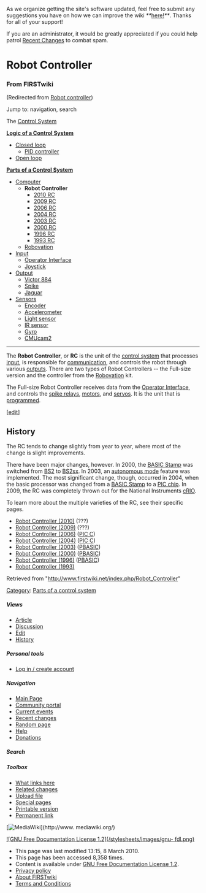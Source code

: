 As we organize getting the site's software updated, feel free to submit any
suggestions you have on how we can improve the wiki
_**_[here!](/index.php/User:Hallry/Suggestions "User:Hallry/Suggestions"
)_**_. Thanks for all of your support!

If you are an administrator, it would be greatly appreciated if you could help
patrol [Recent Changes](/index.php/Special:Recentchanges
"Special:Recentchanges" ) to combat spam.

# Robot Controller

### From FIRSTwiki

(Redirected from [Robot
controller](/index.php?title=Robot_controller&redirect=no "Robot controller"
))

Jump to: navigation, search

The [Control System](/index.php/Control_system "Control system" )

**[Logic of a Control System](/index.php/Logic_of_a_control_system "Logic of a control system" )**

  * [Closed loop](/index.php/Closed_loop "Closed loop" )
    * [PID controller](/index.php/PID_controller "PID controller" )
  * [Open loop](/index.php/Open_loop "Open loop" )

**[Parts of a Control System](/index.php/Parts_of_a_control_system "Parts of a control system" )**

  * [Computer](/index.php/Computer "Computer" )
    * **Robot Controller**
      * [2010 RC](/index.php/Robot_Controller_%282010%29 "Robot Controller \(2010\)" )
      * [2009 RC](/index.php/Robot_Controller_%282009%29 "Robot Controller \(2009\)" )
      * [2006 RC](/index.php/Robot_Controller_%282006%29 "Robot Controller \(2006\)" )
      * [2004 RC](/index.php/Robot_Controller_%282004%29 "Robot Controller \(2004\)" )
      * [2003 RC](/index.php/Robot_Controller_%282003%29 "Robot Controller \(2003\)" )
      * [2000 RC](/index.php/Robot_Controller_%282000%29 "Robot Controller \(2000\)" )
      * [1996 RC](/index.php?title=Robot_Controller_%281996%29&action=edit "Robot Controller \(1996\)" )
      * [1993 RC](/index.php?title=Robot_Controller_%281993%29&action=edit "Robot Controller \(1993\)" )
    * [Robovation](/index.php/Robovation "Robovation" )
  * [Input](/index.php/Input "Input" )
    * [Operator Interface](/index.php/Operator_Interface "Operator Interface" )
    * [Joystick](/index.php/Joystick "Joystick" )
  * [Output](/index.php/Output "Output" )
    * [Victor 884](/index.php/Victor_884 "Victor 884" )
    * [Spike](/index.php/Spike "Spike" )
    * [Jaguar](/index.php/Jaguar "Jaguar" )
  * [Sensors](/index.php/Sensor "Sensor" )
    * [Encoder](/index.php/Encoder "Encoder" )
    * [Accelerometer](/index.php/Accelerometer "Accelerometer" )
    * [Light sensor](/index.php?title=Light_sensor&action=edit "Light sensor" )
    * [IR sensor](/index.php/IR_sensor "IR sensor" )
    * [Gyro](/index.php/Gyro "Gyro" )
    * [CMUcam2](/index.php/CMUcam2 "CMUcam2" )  
---  
  
The **Robot Controller**, or **RC** is the unit of the [control
system](/index.php/Control_system "Control system" ) that processes
[input](/index.php/Input "Input" ), is responsible for
[communication](/index.php/Radio_modem "Radio modem" ), and controls the robot
through various [outputs](/index.php/Output "Output" ). There are two types of
Robot Controllers -- the Full-size version and the controller from the
[Robovation](/index.php/Robovation "Robovation" ) kit.

The Full-size Robot Controller receives data from the [Operator
Interface](/index.php/Operator_Interface "Operator Interface" ), and controls
the [spike relays](/index.php/Spike "Spike" ), [motors](/index.php/Motors
"Motors" ), and [servos](/index.php/Servo "Servo" ). It is the unit that is
[programmed](/index.php/Programming "Programming" ).

[[edit](/index.php?title=Robot_Controller&action=edit&section=1 "Edit section:
History" )]

## History

The RC tends to change slightly from year to year, where most of the change is
slight improvements.

There have been major changes, however. In 2000, the [BASIC
Stamp](/index.php?title=BASIC_Stamp&action=edit "BASIC Stamp" ) was switched
from [BS2](/index.php/BS2 "BS2" ) to [BS2sx](/index.php/BS2sx "BS2sx" ). In
2003, an [autonomous mode](/index.php/Autonomous_mode "Autonomous mode" )
feature was implemented. The most significant change, though, occurred in
2004, when the basic processor was changed from a [BASIC
Stamp](/index.php?title=BASIC_Stamp&action=edit "BASIC Stamp" ) to a [PIC
chip](/index.php/PIC_chip "PIC chip" ). In 2009, the RC was completely thrown
out for the National Instruments [cRIO](/index.php/CRIO "CRIO" ).

To learn more about the multiple varieties of the RC, see their specific
pages.

  * [Robot Controller (2010)](/index.php/Robot_Controller_%282010%29 "Robot Controller \(2010\)" ) (???) 
  * [Robot Controller (2009)](/index.php/Robot_Controller_%282009%29 "Robot Controller \(2009\)" ) (???) 
  * [Robot Controller (2006)](/index.php/Robot_Controller_%282006%29 "Robot Controller \(2006\)" ) ([PIC C](/index.php/PIC_C "PIC C" )) 
  * [Robot Controller (2004)](/index.php/Robot_Controller_%282004%29 "Robot Controller \(2004\)" ) ([PIC C](/index.php/PIC_C "PIC C" )) 
  * [Robot Controller (2003)](/index.php/Robot_Controller_%282003%29 "Robot Controller \(2003\)" ) ([PBASIC](/index.php/PBASIC "PBASIC" )) 
  * [Robot Controller (2000)](/index.php/Robot_Controller_%282000%29 "Robot Controller \(2000\)" ) ([PBASIC](/index.php/PBASIC "PBASIC" )) 
  * [Robot Controller (1996)](/index.php?title=Robot_Controller_%281996%29&action=edit "Robot Controller \(1996\)" ) ([PBASIC](/index.php/PBASIC "PBASIC" )) 
  * [Robot Controller (1993)](/index.php?title=Robot_Controller_%281993%29&action=edit "Robot Controller \(1993\)" )

Retrieved from "<http://www.firstwiki.net/index.php/Robot_Controller>"

[Category](/index.php?title=Special:Categories&article=Robot_Controller
"Special:Categories" ): [Parts of a control
system](/index.php/Category:Parts_of_a_control_system "Category:Parts of a
control system" )

##### Views

  * [Article](/index.php/Robot_Controller)
  * [Discussion](/index.php/Talk:Robot_Controller)
  * [Edit](/index.php?title=Robot_Controller&action=edit)
  * [History](/index.php?title=Robot_Controller&action=history)

##### Personal tools

  * [Log in / create account](/index.php?title=Special:Userlogin&returnto=Robot_Controller)

[](/index.php/Main_Page "Main Page" )

##### Navigation

  * [Main Page](/index.php/Main_Page)
  * [Community portal](/index.php/FIRSTwiki:Community_portal)
  * [Current events](/index.php/Current_events)
  * [Recent changes](/index.php/Special:Recentchanges)
  * [Random page](/index.php/Special:Random)
  * [Help](/index.php/FIRSTwiki:Help)
  * [Donations](/index.php/FIRSTwiki:Site_support)

##### Search



##### Toolbox

  * [What links here](/index.php/Special:Whatlinkshere/Robot_Controller)
  * [Related changes](/index.php/Special:Recentchangeslinked/Robot_Controller)
  * [Upload file](/index.php/Special:Upload)
  * [Special pages](/index.php/Special:Specialpages)
  * [Printable version](/index.php?title=Robot_Controller&printable=yes)
  * [Permanent link](/index.php?title=Robot_Controller&oldid=75306)

[![MediaWiki](/skins/common/images/poweredby_mediawiki_88x31.png)](http://www.
mediawiki.org/)

[![GNU Free Documentation License 1.2](/stylesheets/images/gnu-
fdl.png)](http://www.gnu.org/copyleft/fdl.html)

  * This page was last modified 13:15, 8 March 2010.
  * This page has been accessed 8,358 times.
  * Content is available under [GNU Free Documentation License 1.2](http://www.gnu.org/copyleft/fdl.html "http://www.gnu.org/copyleft/fdl.html" ).
  * [Privacy policy](/index.php/FIRSTwiki:Privacy_policy "FIRSTwiki:Privacy policy" )
  * [About FIRSTwiki](/index.php/FIRSTwiki:About "FIRSTwiki:About" )
  * [Terms and Conditions](/index.php/FIRSTwiki:Terms_and_conditions "FIRSTwiki:Terms and conditions" )

